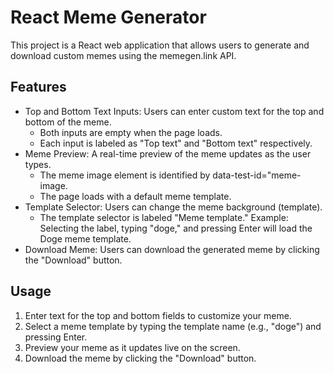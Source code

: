# React Meme Generator

This project is a React web application that allows users to generate and download custom memes using the memegen.link API.

## Features

- Top and Bottom Text Inputs: Users can enter custom text for the top and bottom of the meme.
  - Both inputs are empty when the page loads.
  - Each input is labeled as "Top text" and "Bottom text" respectively.
- Meme Preview: A real-time preview of the meme updates as the user types.
  - The meme image element is identified by data-test-id="meme-image.
  - The page loads with a default meme template.
- Template Selector: Users can change the meme background (template).
  - The template selector is labeled "Meme template."
    Example: Selecting the label, typing "doge," and pressing Enter will load the Doge meme template.
- Download Meme: Users can download the generated meme by clicking the "Download" button.

## Usage

1. Enter text for the top and bottom fields to customize your meme.
2. Select a meme template by typing the template name (e.g., "doge") and pressing Enter.
3. Preview your meme as it updates live on the screen.
4. Download the meme by clicking the "Download" button.
